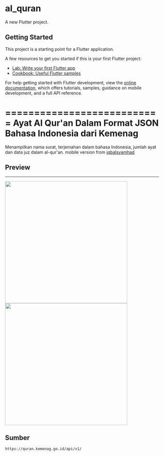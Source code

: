 # al_quran

A new Flutter project.

## Getting Started

This project is a starting point for a Flutter application.

A few resources to get you started if this is your first Flutter project:

- [Lab: Write your first Flutter app](https://docs.flutter.dev/get-started/codelab)
- [Cookbook: Useful Flutter samples](https://docs.flutter.dev/cookbook)

For help getting started with Flutter development, view the
[online documentation](https://docs.flutter.dev/), which offers tutorials,
samples, guidance on mobile development, and a full API reference.

===========================
Ayat Al Qur'an Dalam Format JSON Bahasa Indonesia dari Kemenag
===========================

Menampilkan nama surat, terjemahan dalam bahasa Indonesia, jumlah ayat dan data juz dalam al-qur'an.
mobile version from [iqbalsyamhad](https://github.com/iqbalsyamhad/Al-Quran-JSON-Indonesia-Kemenag)
## Preview

<hr>
<img src="https://raw.githubusercontent.com/maulanakevinp/quran-flutter/master/assets/img/home.jpg" width="400px">
<img src="https://raw.githubusercontent.com/maulanakevinp/quran-flutter/master/assets/img/ayat.jpg" width="400px">

## Sumber

```
https://quran.kemenag.go.id/api/v1/
```

